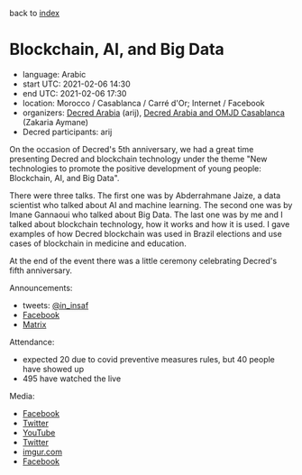 back to [index](index.md)

# Blockchain, AI, and Big Data

- language: Arabic
- start UTC: 2021-02-06 14:30
- end UTC: 2021-02-06 17:30
- location: Morocco / Casablanca / Carré d'Or; Internet / Facebook
- organizers: [Decred Arabia](https://www.facebook.com/DecredArabia/) (arij), [Decred Arabia and OMJD Casablanca](https://www.facebook.com/OMJDC/) (Zakaria Aymane)
- Decred participants: arij

On the occasion of Decred's 5th anniversary, we had a great time presenting Decred and blockchain technology under the theme "New technologies to promote the positive development of young people: Blockchain, AI, and Big Data".

There were three talks. The first one was by Abderrahmane Jaize, a data scientist who talked about AI and machine learning. The second one was by Imane Gannaoui who talked about Big Data. The last one was by me and I talked about blockchain technology, how it works and how it is used. I gave examples of how Decred blockchain was used in Brazil elections and use cases of blockchain in medicine and education.

At the end of the event there was a little ceremony celebrating Decred's fifth anniversary.

Announcements:

- tweets: [@in_insaf](https://twitter.com/in_insaf/status/1356889153431101440)
- [Facebook](https://www.facebook.com/DecredArabia/posts/3631561563546764)
- [Matrix](https://matrix.to/#/!clHjlICBEtCtAdTupf:decred.org/$mBFKC_dnBPZyiLQIr5iwxqROPNz0Gvwk7vcNcMg1YT4)

Attendance:

- expected 20 due to covid preventive measures rules, but 40 people have showed up
- 495 have watched the live

Media:

- [Facebook](https://www.facebook.com/DecredArabia/posts/3640244109345176)
- [Twitter](https://twitter.com/in_insaf/status/1358723993059135496)
- [YouTube](https://www.youtube.com/watch?v=F7SfHnjUiDM)
- [Twitter](https://twitter.com/in_insaf/status/1358165155671113729)
- [imgur.com](https://imgur.com/f3Bp6w6)
- [Facebook](https://www.facebook.com/OMJDC/videos/128889319097577/)
